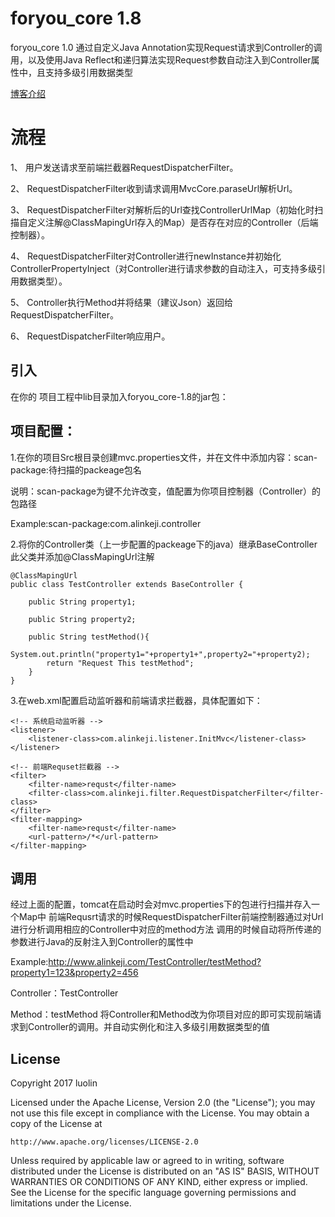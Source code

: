 # foryou_core 1.8
foryou_core 1.0 通过自定义Java Annotation实现Request请求到Controller的调用，以及使用Java Reflect和递归算法实现Request参数自动注入到Controller属性中，且支持多级引用数据类型

[博客介绍](http://www.alinkeji.com/2017/03/19/RollinMvcCore/)

# 流程
1、  用户发送请求至前端拦截器RequestDispatcherFilter。

2、  RequestDispatcherFilter收到请求调用MvcCore.paraseUrl解析Url。

3、 RequestDispatcherFilter对解析后的Url查找ControllerUrlMap（初始化时扫描自定义注解@ClassMapingUrl存入的Map）是否存在对应的Controller（后端控制器）。

4、  RequestDispatcherFilter对Controller进行newInstance并初始化ControllerPropertyInject（对Controller进行请求参数的自动注入，可支持多级引用数据类型）。

5、  Controller执行Method并将结果（建议Json）返回给RequestDispatcherFilter。

6、 RequestDispatcherFilter响应用户。

## 引入
在你的 项目工程中lib目录加入foryou_core-1.8的jar包：


## 项目配置：

1.在你的项目Src根目录创建mvc.properties文件，并在文件中添加内容：scan-package:待扫描的packeage包名

说明：scan-package为键不允许改变，值配置为你项目控制器（Controller）的包路径

Example:scan-package:com.alinkeji.controller
	
2.将你的Controller类（上一步配置的packeage下的java）继承BaseController此父类并添加@ClassMapingUrl注解
	
	
	@ClassMapingUrl
	public class TestController extends BaseController {

		public String property1;
	
		public String property2;
	
		public String testMethod(){
			System.out.println("property1="+property1+",property2="+property2);
			return "Request This testMethod";
		}
	}
3.在web.xml配置启动监听器和前端请求拦截器，具体配置如下：

	<!-- 系统启动监听器 -->
	<listener>
   		<listener-class>com.alinkeji.listener.InitMvc</listener-class>
  	</listener>
  	
  	<!-- 前端Requset拦截器 -->
  	<filter>
    	<filter-name>requst</filter-name>
    	<filter-class>com.alinkeji.filter.RequestDispatcherFilter</filter-class>
  	</filter>
  	<filter-mapping>
   		<filter-name>requst</filter-name>
    	<url-pattern>/*</url-pattern>
  	</filter-mapping>

## 调用
经过上面的配置，tomcat在启动时会对mvc.properties下的包进行扫描并存入一个Map中
前端Requsrt请求的时候RequestDispatcherFilter前端控制器通过对Url进行分析调用相应的Controller中对应的method方法
调用的时候自动将所传递的参数进行Java的反射注入到Controller的属性中

Example:http://www.alinkeji.com/TestController/testMethod?property1=123&property2=456

Controller：TestController

Method：testMethod
将Controller和Method改为你项目对应的即可实现前端请求到Controller的调用。并自动实例化和注入多级引用数据类型的值

## License
Copyright 2017 luolin

Licensed under the Apache License, Version 2.0 (the "License");
you may not use this file except in compliance with the License.
You may obtain a copy of the License at

    http://www.apache.org/licenses/LICENSE-2.0

Unless required by applicable law or agreed to in writing, software
distributed under the License is distributed on an "AS IS" BASIS,
WITHOUT WARRANTIES OR CONDITIONS OF ANY KIND, either express or implied.
See the License for the specific language governing permissions and
limitations under the License.
